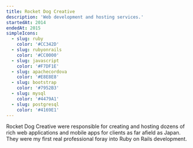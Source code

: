 ```yaml
---
title: Rocket Dog Creative
description: 'Web development and hosting services.'
startedAt: 2014
endedAt: 2015
simpleIcons:
  - slug: ruby
    color: '#CC342D'
  - slug: rubyonrails
    color: '#CC0000'
  - slug: javascript
    color: '#F7DF1E'
  - slug: apachecordova
    color: '#E8E8E8'
  - slug: bootstrap
    color: '#7952B3'
  - slug: mysql
    color: '#4479A1'
  - slug: postgresql
    color: '#4169E1'
---
```


Rocket Dog Creative were responsible for creating and hosting dozens of rich web applications and mobile apps for clients as far afield as Japan. They were my first real professional foray into Ruby on Rails development.

<map-view latitude='54.5796' longitude='-1.2378' zoom='13'></map-view>
